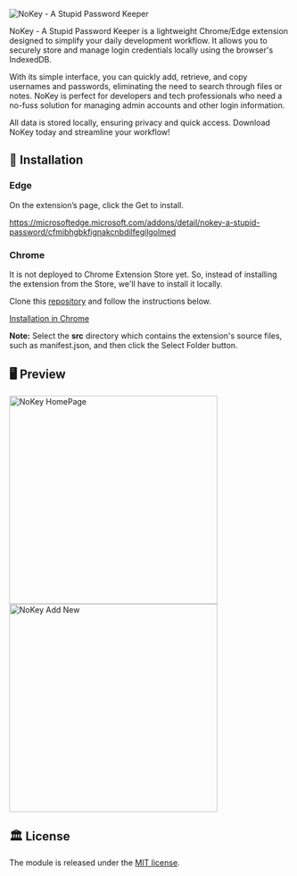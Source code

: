 ![NoKey - A Stupid Password Keeper](https://github.com/user-attachments/assets/6799d6c8-83bd-45cb-a268-2276bab445f1)

NoKey - A Stupid Password Keeper is a lightweight Chrome/Edge extension designed to simplify your daily development workflow. It allows you to securely store and manage login credentials locally using the browser's IndexedDB.

With its simple interface, you can quickly add, retrieve, and copy usernames and passwords, eliminating the need to search through files or notes. NoKey is perfect for developers and tech professionals who need a no-fuss solution for managing admin accounts and other login information.

All data is stored locally, ensuring privacy and quick access. Download NoKey today and streamline your workflow!

## 🚀 Installation

### Edge

On the extension’s page, click the Get to install.

https://microsoftedge.microsoft.com/addons/detail/nokey-a-stupid-password/cfmibhgbkfignakcnbdilfegilgolmed

### Chrome

It is not deployed to Chrome Extension Store yet. So, instead of installing the extension from the Store, we'll have to install it locally.

Clone this [repository](https://github.com/juashyam/nokey-password-keeper) and follow the instructions below.

[Installation in Chrome](https://developer.chrome.com/docs/extensions/get-started/tutorial/hello-world#load-unpacked)

**Note:** Select the **src** directory which contains the extension's source files, such as manifest.json, and then click the Select Folder button.

## 🖥 Preview

<img width="373" alt="NoKey HomePage" src="https://github.com/user-attachments/assets/c650857a-3a0e-4fbc-9b25-66b85f58db57" />
<img width="373" alt="NoKey Add New" src="https://github.com/user-attachments/assets/00ca1c78-1e55-448d-ac9c-75297199b6e4" />

## 🏛️ License

The module is released under the [MIT license](https://github.com/juashyam/nokey-password-keeper/blob/main/LICENSE).
